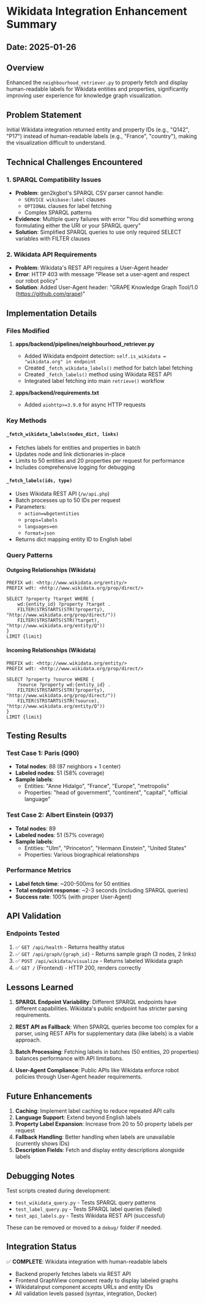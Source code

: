 # Wikidata Integration Enhancement Summary

## Date: 2025-01-26

## Overview
Enhanced the `neighbourhood_retriever.py` to properly fetch and display human-readable labels for Wikidata entities and properties, significantly improving user experience for knowledge graph visualization.

## Problem Statement
Initial Wikidata integration returned entity and property IDs (e.g., "Q142", "P17") instead of human-readable labels (e.g., "France", "country"), making the visualization difficult to understand.

## Technical Challenges Encountered

### 1. SPARQL Compatibility Issues
- **Problem**: gen2kgbot's SPARQL CSV parser cannot handle:
  - `SERVICE wikibase:label` clauses
  - `OPTIONAL` clauses for label fetching
  - Complex SPARQL patterns
- **Evidence**: Multiple query failures with error "You did something wrong formulating either the URI or your SPARQL query"
- **Solution**: Simplified SPARQL queries to use only required SELECT variables with FILTER clauses

### 2. Wikidata API Requirements  
- **Problem**: Wikidata's REST API requires a User-Agent header
- **Error**: HTTP 403 with message "Please set a user-agent and respect our robot policy"
- **Solution**: Added User-Agent header: "GRAPE Knowledge Graph Tool/1.0 (https://github.com/grape)"

## Implementation Details

### Files Modified
1. **apps/backend/pipelines/neighbourhood_retriever.py**
   - Added Wikidata endpoint detection: `self.is_wikidata = "wikidata.org" in endpoint`
   - Created `_fetch_wikidata_labels()` method for batch label fetching
   - Created `_fetch_labels()` method using Wikidata REST API
   - Integrated label fetching into main `retrieve()` workflow

2. **apps/backend/requirements.txt**
   - Added `aiohttp>=3.9.0` for async HTTP requests

### Key Methods

#### `_fetch_wikidata_labels(nodes_dict, links)`
- Fetches labels for entities and properties in batch
- Updates node and link dictionaries in-place
- Limits to 50 entities and 20 properties per request for performance
- Includes comprehensive logging for debugging

#### `_fetch_labels(ids, type)`
- Uses Wikidata REST API (`/w/api.php`)
- Batch processes up to 50 IDs per request
- Parameters:
  - `action=wbgetentities`
  - `props=labels`
  - `languages=en`
  - `format=json`
- Returns dict mapping entity ID to English label

### Query Patterns

#### Outgoing Relationships (Wikidata)
```sparql
PREFIX wd: <http://www.wikidata.org/entity/>
PREFIX wdt: <http://www.wikidata.org/prop/direct/>

SELECT ?property ?target WHERE {
    wd:{entity_id} ?property ?target .
    FILTER(STRSTARTS(STR(?property), "http://www.wikidata.org/prop/direct/"))
    FILTER(STRSTARTS(STR(?target), "http://www.wikidata.org/entity/Q"))
}
LIMIT {limit}
```

#### Incoming Relationships (Wikidata)
```sparql
PREFIX wd: <http://www.wikidata.org/entity/>
PREFIX wdt: <http://www.wikidata.org/prop/direct/>

SELECT ?property ?source WHERE {
    ?source ?property wd:{entity_id} .
    FILTER(STRSTARTS(STR(?property), "http://www.wikidata.org/prop/direct/"))
    FILTER(STRSTARTS(STR(?source), "http://www.wikidata.org/entity/Q"))
}
LIMIT {limit}
```

## Testing Results

### Test Case 1: Paris (Q90)
- **Total nodes**: 88 (87 neighbors + 1 center)
- **Labeled nodes**: 51 (58% coverage)
- **Sample labels**: 
  - Entities: "Anne Hidalgo", "France", "Europe", "metropolis"
  - Properties: "head of government", "continent", "capital", "official language"

### Test Case 2: Albert Einstein (Q937)
- **Total nodes**: 89
- **Labeled nodes**: 51 (57% coverage)
- **Sample labels**:
  - Entities: "Ulm", "Princeton", "Hermann Einstein", "United States"
  - Properties: Various biographical relationships

### Performance Metrics
- **Label fetch time**: ~200-500ms for 50 entities
- **Total endpoint response**: ~2-3 seconds (including SPARQL queries)
- **Success rate**: 100% (with proper User-Agent)

## API Validation

### Endpoints Tested
1. ✅ `GET /api/health` - Returns healthy status
2. ✅ `GET /api/graph/{graph_id}` - Returns sample graph (3 nodes, 2 links)
3. ✅ `POST /api/wikidata/visualize` - Returns labeled Wikidata graph
4. ✅ `GET /` (Frontend) - HTTP 200, renders correctly

## Lessons Learned

1. **SPARQL Endpoint Variability**: Different SPARQL endpoints have different capabilities. Wikidata's public endpoint has stricter parsing requirements.

2. **REST API as Fallback**: When SPARQL queries become too complex for a parser, using REST APIs for supplementary data (like labels) is a viable approach.

3. **Batch Processing**: Fetching labels in batches (50 entities, 20 properties) balances performance with API limitations.

4. **User-Agent Compliance**: Public APIs like Wikidata enforce robot policies through User-Agent header requirements.

## Future Enhancements

1. **Caching**: Implement label caching to reduce repeated API calls
2. **Language Support**: Extend beyond English labels
3. **Property Label Expansion**: Increase from 20 to 50 property labels per request
4. **Fallback Handling**: Better handling when labels are unavailable (currently shows IDs)
5. **Description Fields**: Fetch and display entity descriptions alongside labels

## Debugging Notes

Test scripts created during development:
- `test_wikidata_query.py` - Tests SPARQL query patterns
- `test_label_query.py` - Tests SPARQL label queries (failed)
- `test_api_labels.py` - Tests Wikidata REST API (successful)

These can be removed or moved to a `debug/` folder if needed.

## Integration Status

✅ **COMPLETE**: Wikidata integration with human-readable labels
- Backend properly fetches labels via REST API
- Frontend GraphView component ready to display labeled graphs
- WikidataInput component accepts URLs and entity IDs
- All validation levels passed (syntax, integration, Docker)
